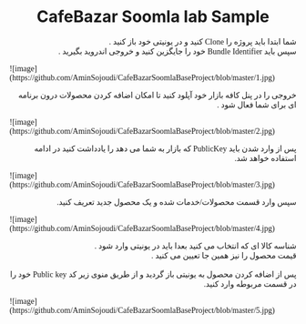 <h1 style='text-align: center;'> CafeBazar Soomla Iab Sample  </h1>


<FONT FACE="Tahoma">

<p style='text-align: right;' dir="rtl" >
شما ابتدا باید پروژه را Clone کنید و در یونیتی خود باز کنید .
<br>
سپس باید Bundle Identifier خود را جایگزین کنید و خروجی اندروید بگیرید .
</p>
![image](https://github.com/AminSojoudi/CafeBazarSoomlaBaseProject/blob/master/1.jpg)
<p style='text-align: right;' dir="rtl" >
خروجی را در پنل کافه بازار خود آپلود کنید تا امکان اضافه کردن محصولات درون برنامه ای برای شما فعال شود .
</p>
![image](https://github.com/AminSojoudi/CafeBazarSoomlaBaseProject/blob/master/2.jpg)
<p style='text-align: right;' dir="rtl" >
پس از وارد شدن باید PublicKey که بازار به شما می دهد را یادداشت کنید در ادامه استفاده خواهد شد.
</p>
![image](https://github.com/AminSojoudi/CafeBazarSoomlaBaseProject/blob/master/3.jpg)
<p style='text-align: right;' dir="rtl" >
سپس وارد قسمت محصولات/خدمات شده و یک محصول جدید تعریف کنید.
</p>
![image](https://github.com/AminSojoudi/CafeBazarSoomlaBaseProject/blob/master/4.jpg)
<p style='text-align: right;' dir="rtl" >
شناسه کالا ای که انتخاب می کنید بعدا باید در یونیتی وارد شود .
<br>
قیمت محصول را نیز همین جا تعیین می کنید .
<br>
<br>
پس از اضافه کردن محصول به یونیتی باز گردید و از طریق منوی زیر کد Public key خود را در قسمت مربوطه وارد کنید.
</p>
![image](https://github.com/AminSojoudi/CafeBazarSoomlaBaseProject/blob/master/5.jpg)

</FONT>





